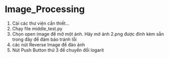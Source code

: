 # Image_Processing
1. Cài các thư viện cần thiết...
2. Chạy file middle_test.py
3. Chọn open image để mở một ảnh. Hãy mở ảnh 2.png được đính kèm sẵn trong đây để đảm bảo tránh lỗi 
4. các nút Reverse Image để đảo ảnh
5. Nút Push Button thứ 3 để chuyển đổi logarit
